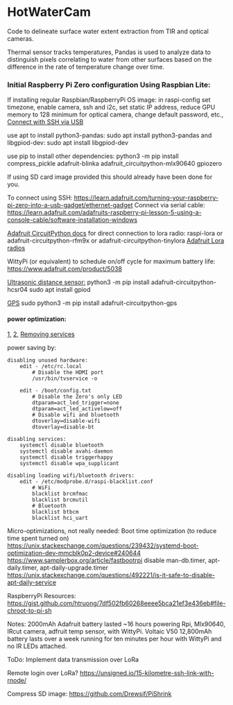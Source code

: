 # HotWaterCam
Code to delineate surface water extent extraction from TIR and optical cameras.

Thermal sensor tracks temperatures, Pandas is used to analyze data to distinguish pixels correlating to water from other surfaces based on the difference in the rate of temperature change over time.


### Initial Raspberry Pi Zero configuration Using Raspbian Lite:
If installing regular Raspbian/RaspberryPi OS image:
in raspi-config set timezone, enable camera, ssh and i2c, set static IP address, reduce GPU memory to 128 minimum for optical camera, change default password, etc.,
[Connect with SSH via USB](https://artivis.github.io/post/2020/pi-zero/)

use apt to install python3-pandas: sudo apt install python3-pandas
and libgpiod-dev: sudo apt install libgpiod-dev

use pip to install other dependencies: python3 -m pip install compress_pickle adafruit-blinka adafruit_circuitpython-mlx90640 gpiozero

If using SD card image provided this should already have been done for you.

To connect using SSH: https://learn.adafruit.com/turning-your-raspberry-pi-zero-into-a-usb-gadget/ethernet-gadget
Connect via serial cable: https://learn.adafruit.com/adafruits-raspberry-pi-lesson-5-using-a-console-cable/software-installation-windows


[Adafruit CircuitPython docs](https://learn.adafruit.com/circuitpython-on-raspberrypi-linux/installing-circuitpython-on-raspberry-pi)
for direct connection to lora radio:
raspi-lora or adafruit-circuitpython-rfm9x or adafruit-circuitpython-tinylora
[Adafruit Lora radios](https://learn.adafruit.com/adafruit-rfm69hcw-and-rfm96-rfm95-rfm98-lora-packet-padio-breakouts/using-the-rfm69-radio)

WittyPi (or equivalent) to schedule on/off cycle for maximum battery life:
https://www.adafruit.com/product/5038

[Ultrasonic distance sensor:](https://www.adafruit.com/product/4007)
python3 -m pip install adafruit-circuitpython-hcsr04
sudo apt install gpiod

[GPS](https://www.adafruit.com/product/4415)
sudo python3 -m pip install adafruit-circuitpython-gps


#### power optimization:
[1](https://blues.io/blog/tips-tricks-optimizing-raspberry-pi-power/),
[2](https://raspberry-projects.com/pi/pi-hardware/raspberry-pi-zero/minimising-power-consumption),
[Removing services](https://plone.lucidsolutions.co.nz/hardware/raspberry-pi/3/disable-unwanted-raspbian-services)

power saving by:

    disabling unused hardware:
        edit - /etc/rc.local
            # Disable the HDMI port
            /usr/bin/tvservice -o

        edit - /boot/config.txt
            # Disable the Zero's only LED
            dtparam=act_led_trigger=none
            dtparam=act_led_activelow=off
            # Disable wifi and bluetooth
            dtoverlay=disable-wifi
            dtoverlay=disable-bt

    disabling services:
        systemctl disable bluetooth
        systemctl disable avahi-daemon
        systemctl disable triggerhappy
        systemctl disable wpa_supplicant

    disabling loading wifi/bluetooth drivers:
        edit - /etc/modprobe.d/raspi-blacklist.conf
            # WiFi
            blacklist brcmfmac
            blacklist brcmutil
            # Bluetooth
            blacklist btbcm
            blacklist hci_uart

Micro-optimizations, not really needed:
Boot time optimization (to reduce time spent turned on)
https://unix.stackexchange.com/questions/239432/systemd-boot-optimization-dev-mmcblk0p2-device#240644
https://www.samplerbox.org/article/fastbootrpi
disable man-db.timer, apt-daily.timer, apt-daily-upgrade.timer
https://unix.stackexchange.com/questions/492221/is-it-safe-to-disable-apt-daily-service


RaspberryPi Resources:
https://gist.github.com/htruong/7df502fb60268eeee5bca21ef3e436eb#file-chroot-to-pi-sh

Notes:
2000mAh Adafruit battery lasted ~16 hours powering Rpi, Mlx90640, IRcut camera, adfruit temp sensor, with WittyPi.
Voltaic V50 12,800mAh battery lasts over a week running for ten minutes per hour with WittyPi and no IR LEDs attached.

ToDo:
Implement data transmission over LoRa

Remote login over LoRa?
https://unsigned.io/15-kilometre-ssh-link-with-rnode/

Compress SD image:
https://github.com/Drewsif/PiShrink
